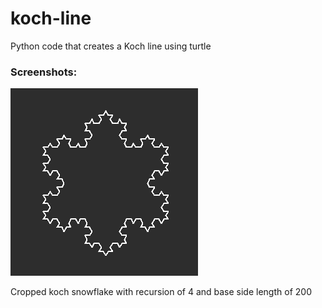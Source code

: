 # koch-line

Python code that creates a Koch line using turtle

### Screenshots:

![Cropped koch snowflake with recursion of 4 and base side length of 200](images/koch_snowflake.png)

Cropped koch snowflake with recursion of 4 and base side length of 200
